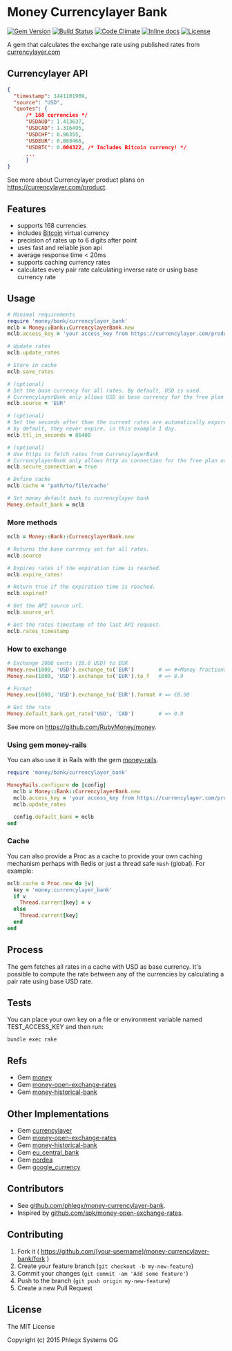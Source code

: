 # Money Currencylayer Bank

[![Gem Version](https://badge.fury.io/rb/money-currencylayer-bank.svg)](https://rubygems.org/gems/money-currencylayer-bank)
[![Build Status](https://secure.travis-ci.org/phlegx/money-currencylayer-bank.svg?branch=master)](https://travis-ci.org/phlegx/money-currencylayer-bank)
[![Code Climate](http://img.shields.io/codeclimate/github/phlegx/money-currencylayer-bank.svg)](https://codeclimate.com/github/phlegx/money-currencylayer-bank)
[![Inline docs](http://inch-ci.org/github/phlegx/money-currencylayer-bank.svg?branch=master)](http://inch-ci.org/github/phlegx/money-currencylayer-bank)
[![License](https://img.shields.io/github/license/phlegx/money-currencylayer-bank.svg)](http://opensource.org/licenses/MIT)

A gem that calculates the exchange rate using published rates from
[currencylayer.com](https://currencylayer.com/)

## Currencylayer API

~~~ json
{
  "timestamp": 1441101909,
  "source": "USD",
  "quotes": {
      /* 168 currencies */
      "USDAUD": 1.413637,
      "USDCAD": 1.316495,
      "USDCHF": 0.96355,
      "USDEUR": 0.888466,
      "USDBTC": 0.004322, /* Includes Bitcoin currency! */
      ...
      }
}
~~~

See more about Currencylayer product plans on https://currencylayer.com/product.

## Features

* supports 168 currencies
* includes [Bitcoin](https://en.wikipedia.org/wiki/Bitcoin) virtual currency
* precision of rates up to 6 digits after point
* uses fast and reliable json api
* average response time < 20ms
* supports caching currency rates
* calculates every pair rate calculating inverse rate or using base currency rate

## Usage

~~~ ruby
# Minimal requirements
require 'money/bank/currencylayer_bank'
mclb = Money::Bank::CurrencylayerBank.new
mclb.access_key = 'your access_key from https://currencylayer.com/product'

# Update rates
mclb.update_rates

# Store in cache
mclb.save_rates

# (optional)
# Set the base currency for all rates. By default, USD is used.
# CurrencylayerBank only allows USD as base currency for the free plan users.
mclb.source = 'EUR'

# (optional)
# Set the seconds after than the current rates are automatically expired
# by default, they never expire, in this example 1 day.
mclb.ttl_in_seconds = 86400

# (optional)
# Use https to fetch rates from CurrencylayerBank
# CurrencylayerBank only allows http as connection for the free plan users.
mclb.secure_connection = true

# Define cache
mclb.cache = 'path/to/file/cache'

# Set money default bank to currencylayer bank
Money.default_bank = mclb
~~~

### More methods

~~~ ruby
mclb = Money::Bank::CurrencylayerBank.new

# Returns the base currency set for all rates.
mclb.source

# Expires rates if the expiration time is reached.
mclb.expire_rates!

# Return true if the expiration time is reached.
mclb.expired?

# Get the API source url.
mclb.source_url

# Get the rates timestamp of the last API request.
mclb.rates_timestamp
~~~

### How to exchange

~~~ ruby
# Exchange 1000 cents (10.0 USD) to EUR
Money.new(1000, 'USD').exchange_to('EUR')        # => #<Money fractional:89 currency:EUR>
Money.new(1000, 'USD').exchange_to('EUR').to_f   # => 8.9

# Format
Money.new(1000, 'USD').exchange_to('EUR').format # => €8.90

# Get the rate
Money.default_bank.get_rate('USD', 'CAD')        # => 0.9
~~~

See more on https://github.com/RubyMoney/money.

### Using gem money-rails

You can also use it in Rails with the gem [money-rails](https://github.com/RubyMoney/money-rails).

~~~ ruby
require 'money/bank/currencylayer_bank'

MoneyRails.configure do |config|
  mclb = Money::Bank::CurrencylayerBank.new
  mclb.access_key = 'your access_key from https://currencylayer.com/product'
  mclb.update_rates

  config.default_bank = mclb
end
~~~

### Cache

You can also provide a Proc as a cache to provide your own caching mechanism
perhaps with Redis or just a thread safe `Hash` (global). For example:

~~~ ruby
mclb.cache = Proc.new do |v|
  key = 'money:currencylayer_bank'
  if v
    Thread.current[key] = v
  else
    Thread.current[key]
  end
end
~~~

## Process

The gem fetches all rates in a cache with USD as base currency. It's possible to compute the rate between any of the currencies by calculating a pair rate using base USD rate.

## Tests

You can place your own key on a file or environment
variable named TEST_ACCESS_KEY and then run:

~~~
bundle exec rake
~~~

## Refs

* Gem [money](https://github.com/RubyMoney/money)
* Gem [money-open-exchange-rates](https://github.com/spk/money-open-exchange-rates)
* Gem [money-historical-bank](https://github.com/atwam/money-historical-bank)

## Other Implementations

* Gem [currencylayer](https://github.com/askuratovsky/currencylayer)
* Gem [money-open-exchange-rates](https://github.com/spk/money-open-exchange-rates)
* Gem [money-historical-bank](https://github.com/atwam/money-historical-bank)
* Gem [eu_central_bank](https://github.com/RubyMoney/eu_central_bank)
* Gem [nordea](https://github.com/matiaskorhonen/nordea)
* Gem [google_currency](https://github.com/RubyMoney/google_currency)

## Contributors

* See [github.com/phlegx/money-currencylayer-bank](https://github.com/phlegx/money-currencylayer-bank/graphs/contributors).
* Inspired by [github.com/spk/money-open-exchange-rates](https://github.com/spk/money-open-exchange-rates/graphs/contributors).

## Contributing

1. Fork it ( https://github.com/[your-username]/money-currencylayer-bank/fork )
2. Create your feature branch (`git checkout -b my-new-feature`)
3. Commit your changes (`git commit -am 'Add some feature'`)
4. Push to the branch (`git push origin my-new-feature`)
5. Create a new Pull Request

## License

The MIT License

Copyright (c) 2015 Phlegx Systems OG
